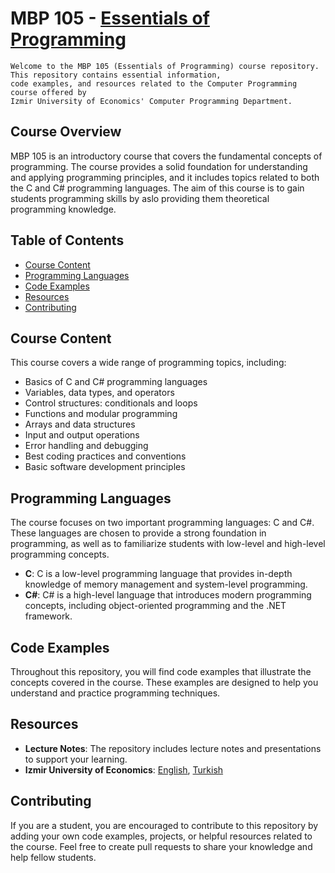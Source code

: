 # MBP 105 - [Essentials of Programming](https://vs.ieu.edu.tr/computer_programming/en/syllabus/type/read/id/MBP+105)
```
Welcome to the MBP 105 (Essentials of Programming) course repository. This repository contains essential information, 
code examples, and resources related to the Computer Programming course offered by 
Izmir University of Economics' Computer Programming Department.
```

## Course Overview

MBP 105 is an introductory course that covers the fundamental concepts of programming. The course provides a solid foundation for understanding and applying programming principles, and it includes topics related to both the C and C# programming languages. The aim of this course is to gain students programming skills by aslo providing them theoretical programming knowledge.

## Table of Contents

- [Course Content](#course-content)
- [Programming Languages](#programming-languages)
- [Code Examples](#code-examples)
- [Resources](#resources)
- [Contributing](#contributing)

## Course Content

This course covers a wide range of programming topics, including:

- Basics of C and C# programming languages
- Variables, data types, and operators
- Control structures: conditionals and loops
- Functions and modular programming
- Arrays and data structures
- Input and output operations
- Error handling and debugging
- Best coding practices and conventions
- Basic software development principles

## Programming Languages

The course focuses on two important programming languages: C and C#. These languages are chosen to provide a strong foundation in programming, as well as to familiarize students with low-level and high-level programming concepts.

- **C**: C is a low-level programming language that provides in-depth knowledge of memory management and system-level programming.
- **C#**: C# is a high-level language that introduces modern programming concepts, including object-oriented programming and the .NET framework.

## Code Examples

Throughout this repository, you will find code examples that illustrate the concepts covered in the course. These examples are designed to help you understand and practice programming techniques.

## Resources

- **Lecture Notes**: The repository includes lecture notes and presentations to support your learning.
- **Izmir University of Economics**: [English](https://vs.ieu.edu.tr/computer_programming/en/syllabus/type/read/id/MBP+105), [Turkish](https://vs.ieu.edu.tr/computer_programming/tr/syllabus/type/read/id/MBP+105)

## Contributing

If you are a student, you are encouraged to contribute to this repository by adding your own code examples, projects, or helpful resources related to the course. Feel free to create pull requests to share your knowledge and help fellow students.
